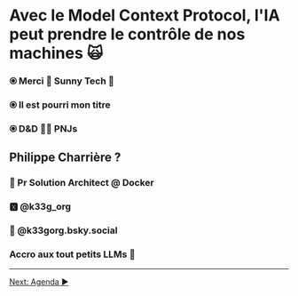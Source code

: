 # Avec le Model Context Protocol, l'IA peut prendre le contrôle de nos machines 🙀

### ⦿ Merci 🙏 Sunny Tech 🥰
### ⦿ Il est pourri mon titre
### ⦿ D&D 🏰🐉 PNJs

## Philippe Charrière ?

### 🐳 Pr Solution Architect @ Docker
### 🆇 @k33g_org
### 🦋 @k33gorg.bsky.social
### Accro aux tout petits LLMs 🐣

___
[Next: Agenda ▶️](./02-agenda.md#objectif-de-la-présentation)


<!-- 
En fait j'ai changé un peu le titre parce que entre le moment 
où j'ai proposé et ces dernières semaines, il y a eu plein de nouveautés
-->